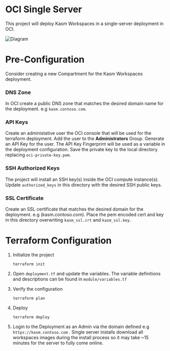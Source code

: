 # OCI Single Server
This project will deploy Kasm Workspaces in a single-server deployment in OCI.


![Diagram][Image_Diagram]

[Image_Diagram]: https://f.hubspotusercontent30.net/hubfs/5856039/terraform/diagrams/oci-single-server.png "Diagram"




# Pre-Configuration
Consider creating a new Compartment for the Kasm Workspaces deployment.

### DNS Zone
In OCI create a public DNS zone that matches the desired domain name for the deployment. e.g `kasm.contoso.com`.

### API Keys
Create an administative user the OCI console that will be used for the terraform deployment. Add the user to the
**Administrators** Group. Generate an API Key for the user. The API Key Fingerprint will be used as a variable
in the deployment configuration. Save the private key to the local directory replacing `oci-private-key.pem`.

### SSH Authorized Keys
The project will install an SSH key(s) inside the OCI compute instance(s). Update `authorized_keys` in this directory
with the desired SSH public keys.

### SSL Certificate
Create an SSL certificate that matches the desired domain for the deployment. e.g (kasm.contoso.com). Place the pem encoded
cert and key in this directory overwriting  `kasm_ssl.crt` and `kasm_ssl.key`.



# Terraform Configuration

1. Initialize the project

       terraform init

2. Open `deployment.tf` and update the variables. The variable definitions and descriptions
can be found in `module/variables.tf`
   

3. Verify the configuration

       terraform plan

4. Deploy

       terraform deploy


5. Login to the Deployment as an Admin via the domain defined e.g `https://kasm.contoso.com` . Single server installs
download all workspaces images during the install process so it may take ~15 minutes for the server to fully come online.


